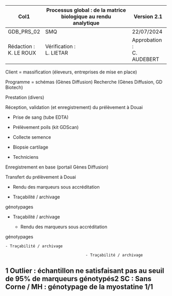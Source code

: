|Col1|Processus global : de la matrice biologique au rendu<br>analytique|Version 2.1|
|---|---|---|
|GDB_PRS_02|SMQ|22/07/2024|
|Rédaction :<br>K. LE ROUX|Vérification :<br>L. LIETAR|Approbation :<br>C. AUDEBERT|


Client = massification (éleveurs, entreprises de mise en place)

Programme = schémas (Gènes Diffusion)
Recherche (Gènes Diffusion, GD Biotech)

Prestation (divers)


Réception, validation
(et enregistrement) du
prélèvement à Douai




- Prise de sang (tube EDTA)

- Prélèvement poils (kit GDScan)

- Collecte semence

- Biopsie cartilage

 - Techniciens


Enregistrement en
base (portail Gènes
Diffusion)


Transfert du
prélèvement à Douai








- Rendu des marqueurs sous accréditation

- Traçabilité / archivage



génotypages

- Traçabilité / archivage



   - Rendu des marqueurs sous accréditation

génotypages

    - Traçabilité / archivage

                                       - Traçabilité / archivage
## 1 Outlier : échantillon ne satisfaisant pas au seuil de 95% de marqueurs génotypés2 SC : Sans Corne / MH : génotypage de la myostatine 1/1

